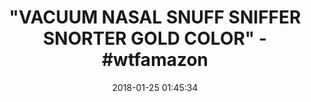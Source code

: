 ---
title: '"VACUUM NASAL SNUFF SNIFFER SNORTER GOLD COLOR" - #wtfamazon'
name: Vacuum Nasal Snuff Sniffer Snorter Gold Color
date: '2018-01-25 01:45:34'
buy_now: >-
  https://www.amazon.com/Vacuum-Nasal-Snuff-Sniffer-Snorter/dp/B017UMPABE?SubscriptionId=AKIAIA5RBQIWQVTCUEUQ&tag=coldcutdeals-20&linkCode=xm2&camp=2025&creative=165953&creativeASIN=B017UMPABE
description_markdown: |+
  Vacuum Nasal Snuff Sniffer Snorter Gold Color

    - Sniff Snuff Vacuum Dispenser Snorter Pocket Size Metal Gold Pack Of 1

tweet_id_str: '956342248970555392'
price: $5.98
you_save: ''
asin: B017UMPABE
image: 'https://images-na.ssl-images-amazon.com/images/I/21khGDtwJfL.jpg'

---